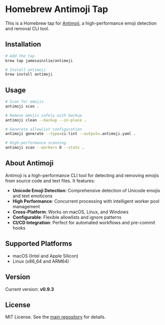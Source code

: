 # Homebrew Antimoji Tap

This is a Homebrew tap for [Antimoji](https://github.com/jamesainslie/antimoji), a high-performance emoji detection and removal CLI tool.

## Installation

```bash
# Add the tap
brew tap jamesainslie/antimoji

# Install antimoji
brew install antimoji
```

## Usage

```bash
# Scan for emojis
antimoji scan .

# Remove emojis safely with backup
antimoji clean --backup --in-place .

# Generate allowlist configuration
antimoji generate --type=ci-lint --output=.antimoji.yaml .

# High-performance scanning
antimoji scan --workers 8 --stats .
```

## About Antimoji

Antimoji is a high-performance CLI tool for detecting and removing emojis from source code and text files. It features:

- **Unicode Emoji Detection**: Comprehensive detection of Unicode emojis and text emoticons
- **High Performance**: Concurrent processing with intelligent worker pool management
- **Cross-Platform**: Works on macOS, Linux, and Windows
- **Configurable**: Flexible allowlists and ignore patterns
- **CI/CD Integration**: Perfect for automated workflows and pre-commit hooks

## Supported Platforms

- macOS (Intel and Apple Silicon)
- Linux (x86_64 and ARM64)

## Version

Current version: **v0.9.3**

## License

MIT License. See the [main repository](https://github.com/jamesainslie/antimoji) for details.
